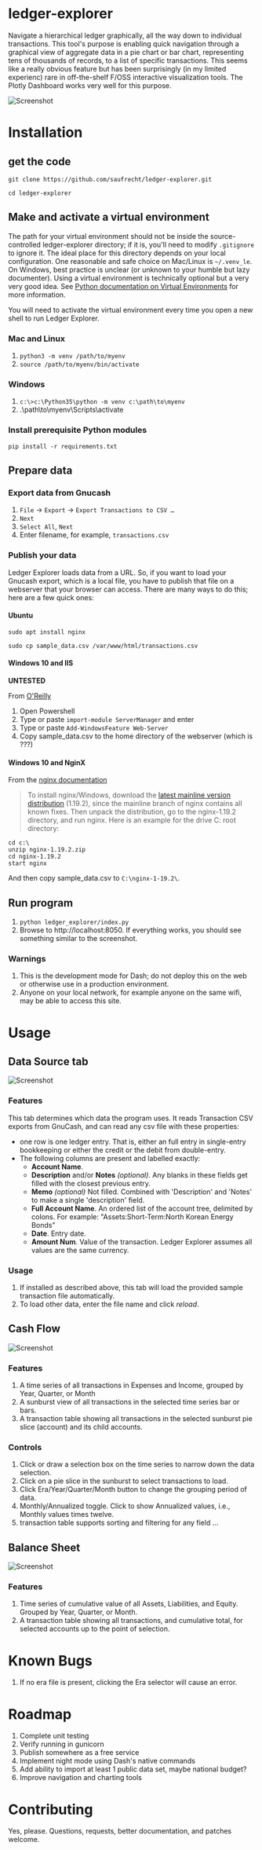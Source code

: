 # ledger-explorer
Navigate a hierarchical ledger graphically, all the way down to individual transactions.  This tool's purpose is enabling quick navigation through a graphical view of aggregate data in a pie chart or bar chart, representing tens of thousands of records, to a list of specific transactions.  This seems like a really obvious feature but has been surprisingly (in my limited experienc) rare in off-the-shelf F/OSS interactive visualization tools.  The Plotly Dashboard works very well for this purpose.

![Screenshot](https://raw.githubusercontent.com/saufrecht/ledger-explorer/master/docs/montage.jpg?s=820x838)

# Installation

## get the code

`git clone https://github.com/saufrecht/ledger-explorer.git`

`cd ledger-explorer`

## Make and activate a virtual environment

The path for your virtual environment should not be inside the source-controlled ledger-explorer directory; if it is, you'll need to modify `.gitignore` to ignore it.  The ideal place for this directory depends on your local configuration.  One reasonable and safe choice on Mac/Linux is `~/.venv_le`.  On Windows, best practice is unclear (or unknown to your humble but lazy documenter).  Using a virtual environment is technically optional but a very very good idea. See [Python documentation on Virtual Environments](https://docs.python.org/3/tutorial/venv.html) for more information.

You will need to activate the virtual environment every time you open a new shell to run Ledger Explorer.

### Mac and Linux

1. `python3 -m venv /path/to/myenv`
2. `source /path/to/myenv/bin/activate`

### Windows

1. `c:\>c:\Python35\python -m venv c:\path\to\myenv`
2. .\path\to\myenv\Scripts\activate

### Install prerequisite Python modules

`pip install -r requirements.txt`

## Prepare data

### Export data from Gnucash

1. `File` → `Export` → `Export Transactions to CSV …`
2. `Next`
3. `Select All`, `Next`
4. Enter filename, for example, `transactions.csv`

### Publish your data
Ledger Explorer loads data from a URL.  So, if you want to load your Gnucash export, which is a local file, you have to publish that file on a webserver that your browser can access.  There are many ways to do this; here are a few quick ones:

#### Ubuntu

`sudo apt install nginx`

`sudo cp sample_data.csv /var/www/html/transactions.csv`

#### Windows 10 and IIS

**UNTESTED**

From [O'Reilly](https://www.oreilly.com/library/view/professional-microsoft-iis/9781118417379/c04_level1_4.xhtml)

1. Open Powershell
1. Type or paste `import-module ServerManager` and enter
2. Type or paste `Add-WindowsFeature Web-Server`
3. Copy sample_data.csv to the home directory of the webserver (which is ???)

#### Windows 10 and NginX

From the [nginx documentation](https://nginx.org/en/docs/windows.html)

> To install nginx/Windows, download the [latest mainline version distribution](https://nginx.org/en/download.html) (1.19.2), since the mainline branch of nginx contains all known fixes. Then unpack the distribution, go to the nginx-1.19.2 directory, and run nginx. Here is an example for the drive C: root directory:
```
cd c:\
unzip nginx-1.19.2.zip
cd nginx-1.19.2
start nginx
```

And then copy sample_data.csv to `C:\nginx-1-19.2\`.

## Run program
1. `python ledger_explorer/index.py`
1. Browse to http://localhost:8050.  If everything works, you should see something similar to the screenshot.

### Warnings
1. This is the development mode for Dash; do not deploy this on the web or otherwise use in a production environment.
1. Anyone on your local network, for example anyone on the same wifi, may be able to access this site.

# Usage

## Data Source tab

![Screenshot](https://raw.githubusercontent.com/saufrecht/ledger-explorer/master/docs/data_source.png?s=820x838)

### Features
This tab determines which data the program uses.  It reads Transaction CSV exports from GnuCash, and can read any csv file with these properties:
* one row is one ledger entry.  That is, either an full entry in single-entry bookkeeping or either the credit or the debit from double-entry.
* The following columns are present and labelled exactly:
  * **Account Name**.
  * **Description** and/or **Notes** *(optional)*.  Any blanks in these fields get filled with the closest previous entry.
  * **Memo** *(optional)*  Not filled.  Combined with 'Description' and 'Notes' to make a single 'description' field.
  * **Full Account Name**.  An ordered list of the account tree, delimited by colons.  For example: "Assets:Short-Term:North Korean Energy Bonds"
  * **Date**. Entry date.
  * **Amount Num**. Value of the transaction.  Ledger Explorer assumes all values are the same currency.

### Usage

1. If installed as described above, this tab will load the provided sample transaction file automatically.
1. To load other data, enter the file name and click *reload*.

## Cash Flow

![Screenshot](https://raw.githubusercontent.com/saufrecht/ledger-explorer/master/docs/cash_flow_2.png?s=820x838)

### Features

1. A time series of all transactions in Expenses and Income, grouped by Year, Quarter, or Month
1. A sunburst view of all transactions in the selected time series bar or bars.
1. A transaction table showing all transactions in the selected sunburst pie slice (account) and its child accounts.

### Controls

1. Click or draw a selection box on the time series to narrow down the data selection.
1. Click on a pie slice in the sunburst to select transactions to load.
1. Click Era/Year/Quarter/Month button to change the grouping period of data.
1. Monthly/Annualized toggle.  Click to show Annualized values, i.e., Monthly values times twelve.
1. transaction table supports sorting and filtering for any field …

## Balance Sheet

![Screenshot](https://raw.githubusercontent.com/saufrecht/ledger-explorer/master/docs/balance_sheet.png?s=820x838)

### Features
1. Time series of cumulative value of all Assets, Liabilities, and Equity.  Grouped by Year, Quarter, or Month.
1. A transaction table showing all transactions, and cumulative total, for selected accounts up to the point of selection.

# Known Bugs

1. If no era file is present, clicking the Era selector will cause an error.

# Roadmap

1. Complete unit testing
1. Verify running in gunicorn
1. Publish somewhere as a free service
1. Implement night mode using Dash's native commands
1. Add ability to import at least 1 public data set, maybe national budget?
1. Improve navigation and charting tools

# Contributing

Yes, please.  Questions, requests, better documentation, and patches welcome.
